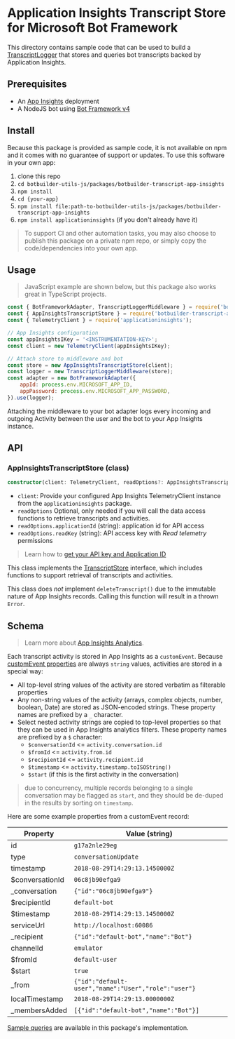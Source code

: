 # Application Insights Transcript Store for Microsoft Bot Framework
 
This directory contains sample code that can be used to build a [TranscriptLogger](https://github.com/Microsoft/botbuilder-js/blob/master/libraries/botbuilder-core/src/transcriptLogger.ts) that stores and queries bot transcripts backed by Application Insights.

## Prerequisites

- An [App Insights](https://azuremarketplace.microsoft.com/en-us/marketplace/apps/Microsoft.AppInsights) deployment  
- A NodeJS bot using [Bot Framework v4](https://docs.microsoft.com/en-us/azure/bot-service/?view=azure-bot-service-4.0)

## Install

Because this package is provided as sample code, it is not available on npm and it comes with no guarantee of support or updates. To use this software in your own app:

1. clone this repo
2. `cd botbuilder-utils-js/packages/botbuilder-transcript-app-insights`
3. `npm install`
4. `cd {your-app}`
5. `npm install file:path-to-botbuilder-utils-js/packages/botbuilder-transcript-app-insights`
6. `npm install applicationinsights` (if you don't already have it)

> To support CI and other automation tasks, you may also choose to publish this package on a private npm repo, or simply copy the code/dependencies into your own app.

## Usage

> JavaScript example are shown below, but this package also works great in TypeScript projects.

```JavaScript
const { BotFrameworkAdapter, TranscriptLoggerMiddleware } = require('botbuilder');
const { AppInsightsTranscriptStore } = require('botbuilder-transcript-app-insights');
const { TelemetryClient } = require('applicationinsights'); 

// App Insights configuration
const appInsightsIKey = '<INSTRUMENTATION-KEY>';
const client = new TelemetryClient(appInsightsIKey);

// Attach store to middleware and bot
const store = new AppInsightsTranscriptStore(client);
const logger = new TranscriptLoggerMiddleware(store);
const adapter = new BotFrameworkAdapter({
	appId: process.env.MICROSOFT_APP_ID,
	appPassword: process.env.MICROSOFT_APP_PASSWORD,
}).use(logger);
```

Attaching the middleware to your bot adapter logs every incoming and outgoing Activity between the user and the bot to your App Insights instance.

## API

### AppInsightsTranscriptStore (class)

```TypeScript
constructor(client: TelemetryClient, readOptions?: AppInsightsTranscriptStoreOptions)
```

* `client`: Provide your configured App Insights TelemetryClient instance from the `applicationinsights` package.
* `readOptions` Optional, only needed if you will call the data access functions to retrieve transcripts and activities.
* `readOptions.applicationId` (string): application id for API access
* `readOptions.readKey` (string): API access key with _Read telemetry_ permissions

> Learn how to [get your API key and Application ID](https://dev.applicationinsights.io/documentation/Authorization/API-key-and-App-ID)

This class implements the [TranscriptStore](https://github.com/Microsoft/botbuilder-js/blob/master/libraries/botbuilder-core/src/transcriptLogger.ts#L154-L183) interface, which includes functions to support retrieval of transcripts and activities.

This class does _not_ implement `deleteTranscript()` due to the immutable nature of App Insights records. Calling this function will result in a thrown `Error`.

## Schema

> Learn more about [App Insights Analytics](https://docs.microsoft.com/en-us/azure/application-insights/app-insights-analytics).

Each transcript activity is stored in App Insights as a `customEvent`. Because [customEvent properties](https://docs.microsoft.com/en-us/azure/application-insights/app-insights-api-custom-events-metrics#properties) are always `string` values, activities are stored in a special way:

* All top-level string values of the activity are stored verbatim as filterable properties
* Any non-string values of the activity (arrays, complex objects, number, boolean, Date) are stored as JSON-encoded strings. These property names are prefixed by a `_` character.
* Select nested activity strings are copied to top-level properties so that they can be used in App Insights analytics filters. These property names are prefixed by a `$` character:
	* `$conversationId` <= `activity.conversation.id`
	* `$fromId` <= `activity.from.id`
	* `$recipientId` <= `activity.recipient.id`
	* `$timestamp` <= `activity.timestamp.toISOString()`
	* `$start` (if this is the first activity in the conversation)

> due to concurrency, multiple records belonging to a single conversation may be flagged as `start`, and they should be de-duped in the results by sorting on `timestamp`.

Here are some example properties from a customEvent record:

| Property | Value (string) |
| -------- | -------------- |
| id | `g17a2nle29eg` |
| type | `conversationUpdate` |
| timestamp | `2018-08-29T14:29:13.1450000Z` |
| $conversationId | `06c8jb90efga9` |
| _conversation | `{"id":"06c8jb90efga9"}` |
| $recipientId | `default-bot` |
| $timestamp | `2018-08-29T14:29:13.1450000Z` |
| serviceUrl | `http://localhost:60086` |
| _recipient | `{"id":"default-bot","name":"Bot"}` |
| channelId | `emulator` |
| $fromId | `default-user` |
| $start | `true` |
| _from | `{"id":"default-user","name":"User","role":"user"}` |
| localTimestamp | `2018-08-29T14:29:13.0000000Z` |
| _membersAdded | `[{"id":"default-bot","name":"Bot"}]` |

[Sample queries](./src/index.ts#L38-L50) are available in this package's implementation.

